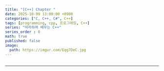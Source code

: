 ```yaml
---
title: "[C++] Chapter "
date: 2025-10-99 13:00:00 +0900
categories: ["C, C++, C#", C++]
tags: [programming, cpp, 프로그래밍, C++]
series: "따라하며 배우는 C++"
series_order : 0
math: true
published: false
image:
  path: https://imgur.com/Eqg7DeC.jpg
---
```


##

---
